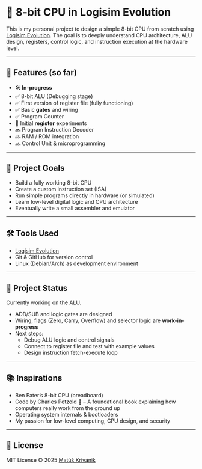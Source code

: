 # 🧠 8-bit CPU in Logisim Evolution

This is my personal project to design a simple 8-bit CPU from scratch using [Logisim Evolution](https://github.com/logisim-evolution/logisim-evolution). The goal is to deeply understand CPU architecture, ALU design, registers, control logic, and instruction execution at the hardware level.

---

## 🔧 Features (so far)

- 🛠️ **In-progress**
- ✅ 8-bit ALU (Debugging stage)
- ✅ First version of register file (fully functioning)
- ✅ Basic **gates** and wiring
- ✅ Program Counter
- 🧪 Initial **register** experiments
- 🔜 Program Instruction Decoder
- 🔜 RAM / ROM integration
- 🔜 Control Unit & microprogramming

---

## 🧪 Project Goals

- Build a fully working 8-bit CPU
- Create a custom instruction set (ISA)
- Run simple programs directly in hardware (or simulated)
- Learn low-level digital logic and CPU architecture
- Eventually write a small assembler and emulator

---

## 🛠 Tools Used

- [Logisim Evolution](https://github.com/logisim-evolution/logisim-evolution)
- Git & GitHub for version control
- Linux (Debian/Arch) as development environment

---

## 🚧 Project Status

Currently working on the ALU.

- ADD/SUB and logic gates are designed
- Wiring, flags (Zero, Carry, Overflow) and selector logic are **work-in-progress**
- Next steps:
  - Debug ALU logic and control signals
  - Connect to register file and test with example values
  - Design instruction fetch-execute loop

---

## 📚 Inspirations

- Ben Eater’s 8-bit CPU (breadboard)
- Code by Charles Petzold 📘 – A foundational book explaining how computers really work from the ground up
- Operating system internals & bootloaders
- My passion for low-level computing, CPU design, and security

---

## 🔗 License

MIT License © 2025 [Matúš Krivánik](https://github.com/cimbobimboontop)
